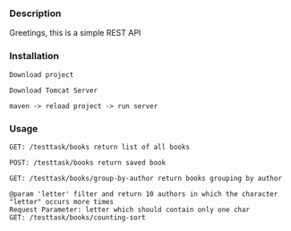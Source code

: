 ###  Description
Greetings, this is a simple REST API

### Installation
```
Download project
```
```
Download Tomcat Server
```

```
maven -> reload project -> run server
```
###   Usage


```
GET: /testtask/books return list of all books
```

```
POST: /testtask/books return saved book
```

```
GET: /testtask/books/group-by-author return books grouping by author
```

```
@param 'letter' filter and return 10 authors in which the character "letter" occurs more times
Request Parameter: letter which should contain only one char
GET: /testtask/books/counting-sort
```
